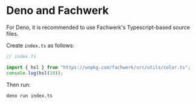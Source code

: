# Deno and Fachwerk

For Deno, it is recommended to use Fachwerk's Typescript-based source files.

Create `index.ts` as follows:

```ts
// index.ts

import { hsl } from "https://unpkg.com/fachwerk/src/utils/color.ts";
console.log(hsl(10));
```

Then run:

```bash
deno run index.ts
```

